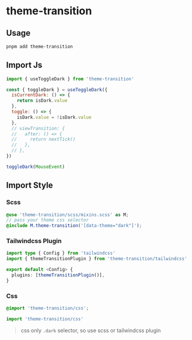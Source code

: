 # theme-transition

## Usage

```bash
pnpm add theme-transition
```

## Import Js

```js
import { useToggleDark } from 'theme-transition'

const { toggleDark } = useToggleDark({
  isCurrentDark: () => {
    return isDark.value
  },
  toggle: () => {
    isDark.value = !isDark.value
  },
  // viewTransition: {
  //   after: () => {
  //     return nextTick()
  //   },
  // },
})

toggleDark(MouseEvent)
```

## Import Style

### Scss

```scss
@use 'theme-transition/scss/mixins.scss' as M;
// pass your theme css selector
@include M.theme-transition('[data-theme="dark"]');
```

### Tailwindcss Plugin

```ts
import type { Config } from 'tailwindcss'
import { themeTransitionPlugin } from 'theme-transition/tailwindcss'

export default <Config> {
  plugins: [themeTransitionPlugin()],
}
```

### Css

```css
@import 'theme-transition/css';
```

```js
import 'theme-transition/css'
```

> css only `.dark` selector, so use scss or tailwindcss plugin

